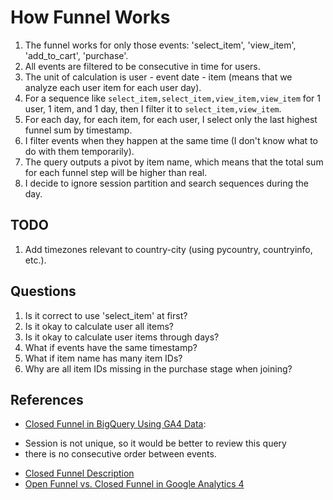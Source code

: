 # How Funnel Works
1. The funnel works for only those events: 'select_item', 'view_item', 'add_to_cart', 'purchase'.
2. All events are filtered to be consecutive in time for users.
3. The unit of calculation is user - event date - item (means that we analyze each user item for each user day).
4. For a sequence like `select_item,select_item,view_item,view_item` for 1 user, 1 item, and 1 day, then I filter it to `select_item,view_item`.
5. For each day, for each item, for each user, I select only the last highest funnel sum by timestamp.
6. I filter events when they happen at the same time (I don't know what to do with them temporarily).
7. The query outputs a pivot by item name, which means that the total sum for each funnel step will be higher than real.
8. I decide to ignore session partition and search sequences during the day.

## TODO
1. Add timezones relevant to country-city (using pycountry, countryinfo, etc.).


## Questions
1. Is it correct to use 'select_item' at first?
2. Is it okay to calculate user all items?
3. Is it okay to calculate user items through days?
4. What if events have the same timestamp?
6. What if item name has many item IDs?
7. Why are all item IDs missing in the purchase stage when joining?

## References
- [Closed Funnel in BigQuery Using GA4 Data](https://www.linkedin.com/pulse/creating-ga4-funnels-big-query-qasim-ali-khan/): 
* Session is not unique, so it would be better to review this query
* there is no consecutive order between events.

- [Closed Funnel Description](https://www.optimizesmart.com/open-and-closed-funnels-in-ga4-with-examples/)
- [Open Funnel vs. Closed Funnel in Google Analytics 4](https://www.analyticsmania.com/post/open-funnel-vs-closed-funnel-in-google-analytics-4/)
